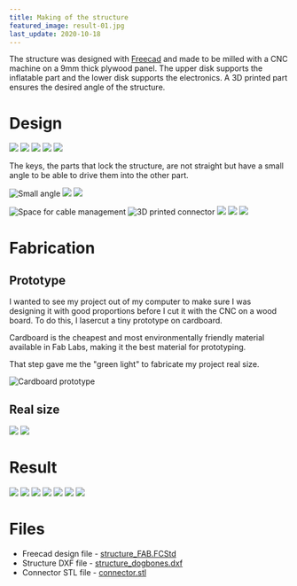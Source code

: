 ```yaml
---
title: Making of the structure
featured_image: result-01.jpg
last_update: 2020-10-18
---
```


The structure was designed with [Freecad](https://www.freecadweb.org/) and made to be milled with a CNC machine on a 9mm thick plywood panel. The upper disk supports the inflatable part and the lower disk supports the electronics. A 3D printed part ensures the desired angle of the structure.

# Design

![](design-01.png)
![](design-03.png)
![](small:design-02.png)
![](small:design-04.png)
![](design-06.png)

The keys, the parts that lock the structure, are not straight but have a small angle to be able to drive them into the other part.

![Small angle](design-07.png)
![](small:design-08.png)
![](small:design-09.png)

![Space for cable management](design-10.png:flux)
![3D printed connector](design-05.png)
![](small:design-11.png)
![](small:design-12.png)
![](design-13.png)

# Fabrication

## Prototype

I wanted to see my project out of my computer to make sure I was designing it with good proportions before I cut it with the CNC on a wood board. To do this, I lasercut a tiny prototype on cardboard.

Cardboard is the cheapest and most environmentally friendly material available in Fab Labs, making it the best material for prototyping.

That step gave me the "green light" to fabricate my project real size.

![Cardboard prototype](prototype.jpg)


## Real size

![](cnc-01.jpg)
![](cnc-02.jpg)



# Result


![](result-03.jpg)
![](result-04.jpg)
![](result-02.jpg)
![](result-05.jpg)
![](result-06.jpg)
![](screws.jpg)
![](result-01.jpg)

# Files

- Freecad design file - [structure_FAB.FCStd](file:structure_FAB.FCStd)
- Structure DXF file - [structure_dogbones.dxf](file:structure_dogbones.dxf)
- Connector STL file - [connector.stl](file:connector.stl)